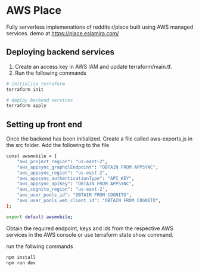 # AWS Place

Fully serverless implemenations of reddits r/place built using AWS managed services.
demo at https://place.eslamira.com/

## Deploying backend services

1. Create an access key in AWS IAM and update terraform/main.tf.
2. Run the following commands

```bash
# initialise terraform
terraform init

# deploy backend services
terraform apply
```

## Setting up front end

Once the backend has been initialized. Create a file called aws-exports.js in the src folder.
Add the following to the file

```bash
const awsmobile = {
    "aws_project_region": "us-east-2",
    "aws_appsync_graphqlEndpoint": "OBTAIN FROM APPSYNC",
    "aws_appsync_region": "us-east-2",
    "aws_appsync_authenticationType": "API_KEY",
    "aws_appsync_apiKey": "OBTAIN FROM APPSYNC",
    "aws_cognito_region": "us-east-2",
    "aws_user_pools_id": "OBTAIN FROM COGNITO",
    "aws_user_pools_web_client_id": "OBTAIN FROM COGNITO",
};

export default awsmobile;
```
Obtain the required endpoint, keys and ids from the respective AWS services in the AWS console or use terraform state show command.

run the follwing commands
```bash
npm install
npm run dev
```

